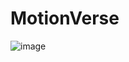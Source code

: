 # MotionVerse

![image](https://github.com/user-attachments/assets/3089c17b-de48-456c-983c-48fd884db6ad)
